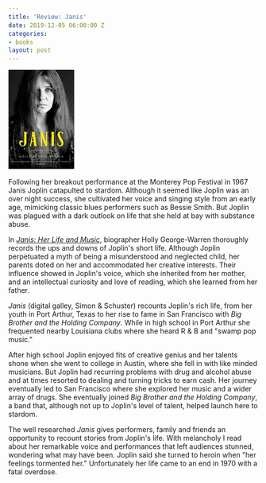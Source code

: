 ```yaml
---
title: 'Review: Janis'
date: 2019-12-05 06:00:00 Z
categories:
- books
layout: post
---
```


![](/assets/images/51g1GVJKhvL._SX329_BO1204203200_-133x200.jpg)

Following her breakout performance at the Monterey Pop Festival in 1967 Janis Joplin catapulted to stardom. Although it seemed like Joplin was an over night success, she cultivated her voice and singing style from an early age, mimicking classic blues performers such as Bessie Smith. But Joplin was plagued with a dark outlook on life that she held at bay with substance abuse.

In _[Janis: Her Life and Music](https://www.goodreads.com/book/show/45042225-janis)_, biographer Holly George-Warren thoroughly records the ups and downs of Joplin's short life. Although Joplin perpetuated a myth of being a misunderstood and neglected child, her parents doted on her and accommodated her creative interests. Their influence showed in Joplin's voice, which she inherited from her mother, and an intellectual curiosity and love of reading, which she learned from her father.

_Janis_ (digital galley, Simon & Schuster) recounts Joplin's rich life, from her youth in Port Arthur, Texas to her rise to fame in San Francisco with _Big Brother and the Holding Company_. While in high school in Port Arthur she frequented nearby Louisiana clubs where she heard R & B and "swamp pop music."

After high school Joplin enjoyed fits of creative genius and her talents shone when she went to college in Austin, where she fell in with like minded musicians. But Joplin had recurring problems with drug and alcohol abuse and at times resorted to dealing and turning tricks to earn cash. Her journey eventually led to San Francisco where she explored her music and a wider array of drugs. She eventually joined _Big Brother and the Holding Company_, a band that, although not up to Joplin's level of talent, helped launch here to stardom.

The well researched _Janis_ gives performers, family and friends an opportunity to recount stories from Joplin's life. With melancholy I read about her remarkable voice and performances that left audiences stunned, wondering what may have been. Joplin said she turned to heroin when "her feelings tormented her." Unfortunately her life came to an end in 1970 with a fatal overdose.
